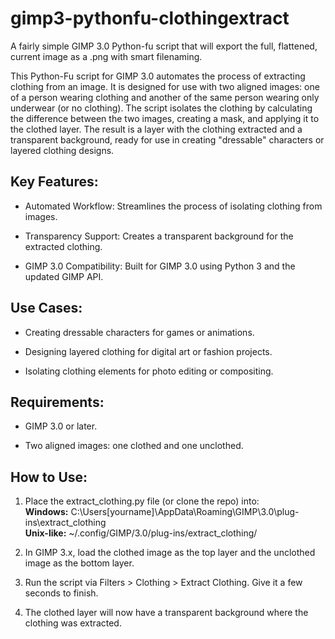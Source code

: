 # gimp3-pythonfu-clothingextract
A fairly simple GIMP 3.0 Python-fu script that will export the full, flattened, current image as a .png with smart filenaming.

This Python-Fu script for GIMP 3.0 automates the process of extracting clothing from an image. It is designed for use with two aligned images: one of a person wearing clothing and another of the same person wearing only underwear (or no clothing). The script isolates the clothing by calculating the difference between the two images, creating a mask, and applying it to the clothed layer. The result is a layer with the clothing extracted and a transparent background, ready for use in creating "dressable" characters or layered clothing designs.

## Key Features:
- Automated Workflow: Streamlines the process of isolating clothing from images.

- Transparency Support: Creates a transparent background for the extracted clothing.

- GIMP 3.0 Compatibility: Built for GIMP 3.0 using Python 3 and the updated GIMP API.

## Use Cases:
- Creating dressable characters for games or animations.

- Designing layered clothing for digital art or fashion projects.

- Isolating clothing elements for photo editing or compositing.

## Requirements:
- GIMP 3.0 or later.

- Two aligned images: one clothed and one unclothed.

## How to Use:
1. Place the extract_clothing.py file (or clone the repo) into:  
**Windows:**
C:\Users\[yourname]\AppData\Roaming\GIMP\3.0\plug-ins\extract_clothing  
**Unix-like:**
~/.config/GIMP/3.0/plug-ins/extract_clothing/

2. In GIMP 3.x, load the clothed image as the top layer and the unclothed image as the bottom layer.

3. Run the script via Filters > Clothing > Extract Clothing. Give it a few seconds to finish.

4. The clothed layer will now have a transparent background where the clothing was extracted.
